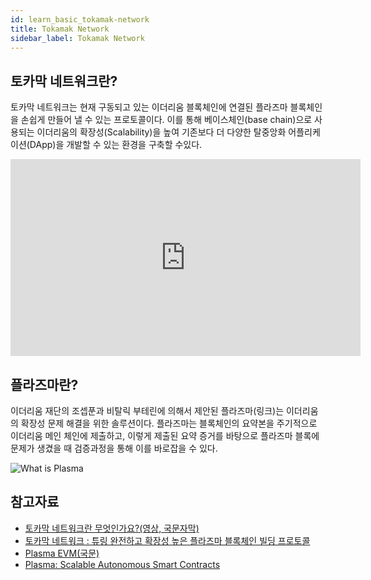 ```yaml
---
id: learn_basic_tokamak-network
title: Tokamak Network
sidebar_label: Tokamak Network
---
```


## 토카막 네트워크란?

토카막 네트워크는 현재 구동되고 있는 이더리움 블록체인에 연결된 플라즈마 블록체인을 손쉽게 만들어 낼 수 있는 프로토콜이다. 이를 통해 베이스체인(base chain)으로 사용되는 이더리움의 확장성(Scalability)을 높여 기존보다 더 다양한 탈중앙화 어플리케이션(DApp)을 개발할 수 있는 환경을 구축할 수있다.

<iframe width="560" height="315" src="https://www.youtube.com/embed/ynX6aC1nC8M" frameborder="0" allow="accelerometer; autoplay; encrypted-media; gyroscope; picture-in-picture" allowfullscreen></iframe>

<!-- ![Tokamak Network Basic Architecture](assets/learn_basic_tokamak-architecture.png) -->


## 플라즈마란?

이더리움 재단의 조셉푼과 비탈릭 부테린에 의해서 제안된 플라즈마(링크)는 이더리움의 확장성 문제 해결을 위한 솔루션이다. 플라즈마는 블록체인의 요약본을 주기적으로 이더리움 메인 체인에
제출하고, 이렇게 제출된 요약 증거를 바탕으로 플라즈마 블록에 문제가 생겼을 때 검증과정을 통해
이를 바로잡을 수 있다.

![What is Plasma](assets/learn_basic_what-is-plasma.png)

## 참고자료
- [토카막 네트워크란 무엇인가요?(영상, 국문자막)](https://www.youtube.com/watch?v=ynX6aC1nC8M)
- [토카막 네트워크 : 튜링 완전하고 확장성 높은 플라즈마 블록체인 빌딩 프로토콜](https://onther-tech.github.io/papers/white-paper-kr.pdf)
- [Plasma EVM(국문)](https://onther-tech.github.io/papers/tech-paper-kr.pdf)
- [Plasma: Scalable Autonomous Smart Contracts](https://www.plasma.io/plasma.pdf)
